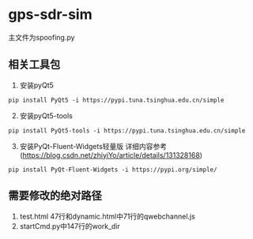 # gps-sdr-sim
主文件为spoofing.py
## 相关工具包
1. 安装pyQt5

 `pip install PyQt5 -i https://pypi.tuna.tsinghua.edu.cn/simple`

2. 安装pyQt5-tools

`pip install PyQt5-tools -i https://pypi.tuna.tsinghua.edu.cn/simple`

3. 安装PyQt-Fluent-Widgets轻量版 详细内容参考(https://blog.csdn.net/zhiyiYo/article/details/131328168)

`pip install PyQt-Fluent-Widgets -i https://pypi.org/simple/`

## 需要修改的绝对路径
1. test.html 47行和dynamic.html中71行的qwebchannel.js
2. startCmd.py中147行的work_dir
